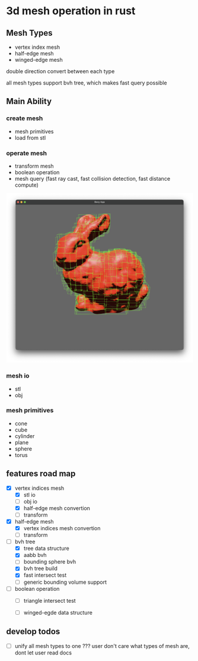 # 3d mesh operation in rust 

## Mesh Types
- vertex index mesh
- half-edge mesh
- winged-edge mesh

double direction convert between each type

all mesh types support bvh tree, which makes fast query possible

## Main Ability
### create mesh
- mesh primitives
- load from stl

### operate mesh
- transform mesh
- boolean operation
- mesh query (fast ray cast, fast collision detection, fast distance compute)

![img](assets/bunny.png)

### mesh io
- stl
- obj

### mesh primitives
- cone
- cube
- cylinder
- plane
- sphere
- torus


## features road map
- [x] vertex indices mesh 
    - [x] stl io
    - [ ] obj io
    - [x] half-edge mesh convertion
    - [ ] transform

- [x] half-edge mesh 
    - [x] vertex indices mesh convertion
    - [ ] transform

- [ ] bvh tree 
    - [x] tree data structure
    - [x] aabb bvh
    - [ ] bounding sphere bvh
    - [x] bvh tree build
    - [x] fast intersect test 
    - [ ] generic bounding volume support

- [ ] boolean operation
    - [ ] triangle intersect test
    - [ ] winged-egde data structure



## develop todos
- [ ] unify all mesh types to one
    ??? user don't care what types of mesh are, dont let user read docs

